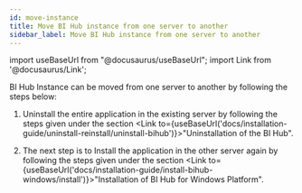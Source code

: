 ```yaml
---
id: move-instance
title: Move BI Hub instance from one server to another
sidebar_label: Move BI Hub instance from one server to another
---
```


import useBaseUrl from "@docusaurus/useBaseUrl";
import Link from '@docusaurus/Link';

BI Hub Instance can be moved from one server to another by following the steps below:

1. Uninstall the entire application in the existing server by following the steps given under the section <Link to={useBaseUrl('docs/installation-guide/uninstall-reinstall/uninstall-bihub')}>"Uninstallation of the BI Hub"</Link>.

1. The next step is to Install the application in the other server again by following the steps given under the section <Link to={useBaseUrl('docs/installation-guide/install-bihub-windows/install')}>"Installation of BI Hub for Windows Platform"</Link>.